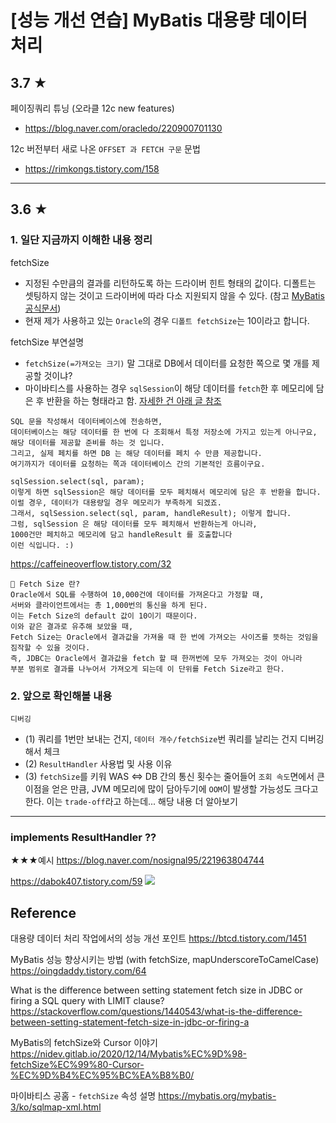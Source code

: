 # [성능 개선 연습] MyBatis 대용량 데이터 처리 

## 3.7 ★
페이징쿼리 튜닝 (오라클 12c new features)
- https://blog.naver.com/oracledo/220900701130


12c 버전부터 새로 나온 `OFFSET 과 FETCH 구문` 문법
- https://rimkongs.tistory.com/158

---

## 3.6 ★
### 1. 일단 지금까지 이해한 내용 정리
fetchSize
- 지정된 수만큼의 결과를 리턴하도록 하는 드라이버 힌트 형태의 값이다. 디폴트는 셋팅하지 않는 것이고 드라이버에 따라 다소 지원되지 않을 수 있다. (참고 [MyBatis 공식문서](https://mybatis.org/mybatis-3/ko/sqlmap-xml.html))
- 현재 제가 사용하고 있는 `Oracle`의 경우 `디폴트 fetchSize`는 10이라고 합니다. 

fetchSize 부연설명
- `fetchSize(=가져오는 크기)` 말 그대로 DB에서 데이터를 요청한 쪽으로 몇 개를 제공할 것이냐?
- 마이바티스를 사용하는 경우 `sqlSession`이 해당 데이터를 `fetch`한 후 메모리에 담은 후 반환을 하는 형태라고 함. [자세한 건 아래 글 참조](https://okky.kr/questions/1458780)
```
SQL 문을 작성해서 데이터베이스에 전송하면, 
데이터베이스는 해당 데이터를 한 번에 다 조회해서 특정 저장소에 가지고 있는게 아니구요,
해당 데이터를 제공할 준비를 하는 것 입니다.
그리고, 실제 페치를 하면 DB 는 해당 데이터를 페치 수 만큼 제공합니다.
여기까지가 데이터를 요청하는 쪽과 데이터베이스 간의 기본적인 흐름이구요.

sqlSession.select(sql, param);
이렇게 하면 sqlSession은 해당 데이터를 모두 페치해서 메모리에 담은 후 반환을 합니다.
이럴 경우, 데이터가 대용량일 경우 메모리가 부족하게 되겠죠.
그래서, sqlSession.select(sql, param, handleResult); 이렇게 합니다.
그럼, sqlSession 은 해당 데이터를 모두 페치해서 반환하는게 아니라,
1000건만 페치하고 메모리에 담고 handleResult 를 호출합니다
이런 식입니다. :)
```

https://caffeineoverflow.tistory.com/32
```
🐧 Fetch Size 란?
Oracle에서 SQL를 수행하여 10,000건에 데이터를 가져온다고 가정할 때, 
서버와 클라이언트에서는 총 1,000번의 통신을 하게 된다. 
이는 Fetch Size의 default 값이 10이기 때문이다. 
이와 같은 결과로 유추해 보았을 때, 
Fetch Size는 Oracle에서 결과값을 가져올 때 한 번에 가져오는 사이즈를 뜻하는 것임을 짐작할 수 있을 것이다. 
즉, JDBC는 Oracle에서 결과값을 fetch 할 때 한꺼번에 모두 가져오는 것이 아니라 
부분 범위로 결과를 나누어서 가져오게 되는데 이 단위를 Fetch Size라고 한다.
```


### 2. 앞으로 확인해볼 내용
`디버깅`
- (1) 쿼리를 1번만 보내는 건지, `데이터 개수/fetchSize`번 쿼리를 날리는 건지 디버깅해서 체크
- (2) `ResultHandler` 사용법 및 사용 이유
- (3) `fetchSize`를 키워 WAS <=> DB 간의 통신 횟수는 줄어들어 `조회 속도`면에서 큰 이점을 얻은 만큼, JVM 메모리에 많이 담아두기에 `OOM`이 발생할 가능성도 크다고 한다. 이는 `trade-off`라고 하는데... 해당 내용 더 알아보기

---

### implements ResultHandler ??
★★★예시
https://blog.naver.com/nosignal95/221963804744

https://dabok407.tistory.com/59
![](https://velog.velcdn.com/images/djdjdddd/post/e78f1afa-ce32-4fad-bf93-5565d30147f7/image.png)


## Reference
대용량 데이터 처리 작업에서의 성능 개선 포인트
https://btcd.tistory.com/1451

MyBatis 성능 향상시키는 방법 (with fetchSize, mapUnderscoreToCamelCase)
https://oingdaddy.tistory.com/64

What is the difference between setting statement fetch size in JDBC or firing a SQL query with LIMIT clause?
https://stackoverflow.com/questions/1440543/what-is-the-difference-between-setting-statement-fetch-size-in-jdbc-or-firing-a

MyBatis의 fetchSize와 Cursor 이야기
https://nidev.gitlab.io/2020/12/14/Mybatis%EC%9D%98-fetchSize%EC%99%80-Cursor-%EC%9D%B4%EC%95%BC%EA%B8%B0/

마이바티스 공홈 - `fetchSize` 속성 설명
https://mybatis.org/mybatis-3/ko/sqlmap-xml.html